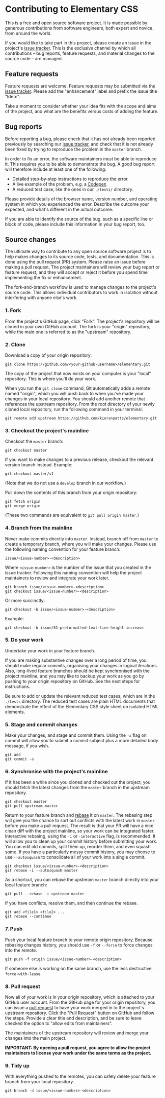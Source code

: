
# Contributing to Elementary CSS

This is a free and open source software project. It is made possible by generous contributions from software engineers, both expert and novice, from around the world.

If you would like to take part in this project, please create an issue in the project's [issue tracker](https://github.com/kieranpotts/elementary/issues). This is the exclusive channel by which all contributions – bug reports, feature requests, and material changes to the source code – are managed.


## Feature requests

Feature requests are welcome. Feature requests may be submitted via the [issue tracker](https://github.com/kieranpotts/elementary/issues). Please add the "enhancement" label and prefix the issue title "Idea:".

Take a moment to consider whether your idea fits with the scope and aims of the project, and what are the benefits versus costs of adding the feature.


## Bug reports

Before reporting a bug, please check that it has not already been reported previously by searching our [issue tracker](https://github.com/kieranpotts/elementary/issues), and check that it is not already been fixed by trying to reproduce the problem in the ``master`` branch.

In order to fix an error, the software maintainers must be able to reproduce it. This requires you to be able to demonstrate the bug. A good bug report will therefore include at least one of the following:

- Detailed step-by-step instructions to reproduce the error.
- A live example of the problem, e.g. a [Codepen](http://codepen.io/).
- A reduced test case, like the ones in our ``./tests/`` directory.

Please provide details of the browser name, version number, and operating system in which you experienced the error. Describe the outcome your expected, and what's different in the actual outcome.

If you are able to identify the source of the bug, such as a specific line or block of code, please include this information in your bug report, too.


## Source changes

The ultimate way to contribute to any open source software project is to help makes changes to its source code, tests, and documentation. This is done using the pull request (PR) system. Please raise an issue before making a pull request. The project maintainers will review your bug report or feature request, and they will accept or reject it before you spend time implementing the fix or enhancement.

The fork-and-branch workflow is used to manage changes to the project's source code. This allows individual contributors to work in isolation without interfering with anyone else's work.


### 1. Fork

From the project's GitHub page, click "Fork". The project's repository will be cloned in your own GitHub account. The fork is your "origin" repository, while the main one is referred to as the "upstream" repository.


### 2. Clone

Download a copy of your origin repository:

```
git clone https://github.com/<your-github-username>/elementary.git
```

The copy of the project that now exists on your computer is your "local" repository. This is where you'll do your work. 

When you run the ``git clone`` command, Git automatically adds a remote named "origin", which you will push back to when you've made your changes in your local repository. You should add another remote that references the upstream repository. From the root directory of your newly cloned local repository, run the following command in your terminal:

```
git remote add upstream https://github.com/kieranpotts/elementary.git
```


### 3. Checkout the project's mainline

Checkout the ``master`` branch:

```
git checkout master
```

If you want to make changes to a previous release, checkout the relevant version branch instead. Example:

```
git checkout master/v1
```

(Note that we do not use a ``develop`` branch in our workflow.)

Pull down the contents of this branch from your origin repository:

```
git fetch origin
git merge origin
```

(These two commands are equivalent to ``git pull origin master``.)


### 4. Branch from the mainline

Never make commits directly into ``master``. Instead, branch off from ``master`` to create a temporary branch, where you will make your changes. Please use the following naming convention for your feature branch: 

```
issue/<issue-number>-<description>
```

Where ``<issue-number>`` is the number of the issue that you created in the issue tracker. Following this naming convention will help the project maintainers to review and integrate your work later.

```
git branch issue/<issue-number>-<description>
git checkout issue/<issue-number>-<description>
```

Or more succinctly:

```
git checkout -b issue/<issue-number>-<description>
```

Example:

```
git checkout -b issue/51-preformatted-text-line-height-increase
```


### 5. Do your work

Undertake your work in your feature branch.

If you are making substantive changes over a long period of time, you should make regular commits, organising your changes in logical iterations. Also, long-lived feature branches should be kept synchronised with the project mainline, and you may like to backup your work as you go by pushing to your origin repository on GitHub. See the next steps for instructions.

Be sure to add or update the relevant reduced test cases, which are in the ``./tests`` directory. The reduced test cases are plain HTML documents that demonstrate the effect of the Elementary CSS style sheet on isolated HTML elements.


### 5. Stage and commit changes

Make your changes, and stage and commit them. Using the ``-a`` flag on commit will allow you to submit a commit subject plus a more detailed body message, if you wish.

```
git add
git commit -a
```


### 6. Synchronise with the project's mainline

If it has been a while since you cloned and checked out the project, you should fetch the latest changes from the ``master`` branch in the upstream repository.

```
git checkout master
git pull upstream master
```

Return to your feature branch and [rebase](https://help.github.com/articles/about-git-rebase/) it on ``master``. The rebasing step will give you the chance to sort out conflicts with the latest work in ``master`` before you make a pull request. The result is that your PR will have a nice clean diff with the project mainline, so your work can be integrated faster. Interactive rebasing, using the ``-i`` or ``-interactive`` flag, is recommended. It will allow you to clean up your commit history before submitting your work. You can edit old commits, split them up, reorder them, and even squash some. If you have a particularly messy commit history, you may choose to use ``--autosquash`` to consolidate all of your work into a single commit. 

```
git checkout issue/<issue-number>-<description>
git rebase -i --autosquash master
```

As a shortcut, you can rebase the upstream ``master`` branch directly into your local feature branch:

```
git pull --rebase -i upstream master
```

If you have conflicts, resolve them, and then continue the rebase.

```
git add <file1> <file2> ...
git rebase --continue
```


### 7. Push

Push your local feature branch to your remote origin repository. Because rebasing changes history, you should use ``-f`` or ``--force`` to force changes into the remote.

```
git push -f origin issue/<issue-number>-<description>
```

If someone else is working on the same branch, use the less destructive ``--force-with-lease``.


### 8. Pull request

Now all of your work is in your origin repository, which is attached to your GitHub user account. From the GitHub page for your origin repository, you can issue a [pull request](https://help.github.com/articles/about-pull-requests/) to have your work merged in to the project's upstream repository. Click the "Pull Request" button on GitHub and follow the steps. Provide a clear title and description, and be sure to leave checked the option to "allow edits from maintainers". 

The maintainers of the upstream repository will review and merge your changes into the main project.

**IMPORTANT: By opening a pull request, you agree to allow the project maintainers to license your work under the same terms as the project.**


### 9. Tidy up

With everything pushed to the remotes, you can safely delete your feature branch from your local repository.

```
git branch -d issue/<issue-number>-<description>
```
